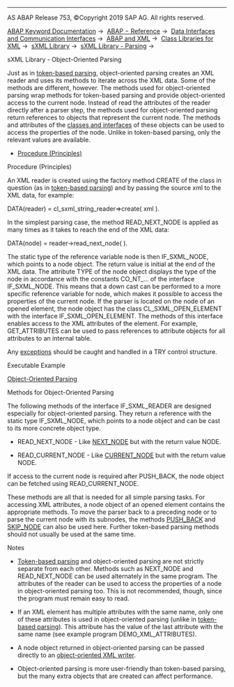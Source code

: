   

* * *

AS ABAP Release 753, ©Copyright 2019 SAP AG. All rights reserved.

[ABAP Keyword Documentation](javascript:call_link\('abenabap.htm'\)) →  [ABAP − Reference](javascript:call_link\('abenabap_reference.htm'\)) →  [Data Interfaces and Communication Interfaces](javascript:call_link\('abenabap_data_communication.htm'\)) →  [ABAP and XML](javascript:call_link\('abenabap_xml.htm'\)) →  [Class Libraries for XML](javascript:call_link\('abenabap_xml_libs.htm'\)) →  [sXML Library](javascript:call_link\('abenabap_sxml_lib.htm'\)) →  [sXML Library - Parsing](javascript:call_link\('abenabap_sxml_lib_parse.htm'\)) → 

sXML Library - Object-Oriented Parsing

Just as in [token-based parsing](javascript:call_link\('abenabap_sxml_lib_parse_iterative.htm'\)), object-oriented parsing creates an XML reader and uses its methods to iterate across the XML data. Some of the methods are different, however. The methods used for object-oriented parsing wrap methods for token-based parsing and provide object-oriented access to the current node. Instead of read the attributes of the reader directly after a parser step, the methods used for object-oriented parsing return references to objects that represent the current node. The methods and attributes of the [classes and interfaces](javascript:call_link\('abenabap_sxml_lib_entities.htm'\)) of these objects can be used to access the properties of the node. Unlike in token-based parsing, only the relevant values are available.

-   [Procedure (Principles)](#abenabap-sxml-lib-parse-oo-1--------methods-for-object-oriented-parsing---@ITOC@@ABENABAP_SXML_LIB_PARSE_OO_2)

Procedure (Principles)

An XML reader is created using the factory method CREATE of the class in question (as in [token-based parsing](javascript:call_link\('abenabap_sxml_lib_parse_iterative.htm'\))) and by passing the source xml to the XML data, for example:

DATA(reader) = cl\_sxml\_string\_reader=>create( xml ).

In the simplest parsing case, the method READ\_NEXT\_NODE is applied as many times as it takes to reach the end of the XML data:

DATA(node) = reader->read\_next\_node( ).

The static type of the reference variable node is then IF\_SXML\_NODE, which points to a node object. The return value is initial at the end of the XML data. The attribute TYPE of the node object displays the type of the node in accordance with the constants CO\_NT\_... of the interface IF\_SXML\_NODE. This means that a down cast can be performed to a more specific reference variable for node, which makes it possible to access the properties of the current node. If the parser is located on the node of an opened element, the node object has the class CL\_SXML\_OPEN\_ELEMENT with the interface IF\_SXML\_OPEN\_ELEMENT. The methods of this interface enables access to the XML attributes of the element. For example, GET\_ATTRIBUTES can be used to pass references to attribute objects for all attributes to an internal table.

Any [exceptions](javascript:call_link\('abenabap_sxml_lib_exceptions.htm'\)) should be caught and handled in a TRY control structure.

Executable Example

[Object-Oriented Parsing](javascript:call_link\('abensxml_oo_parsing_abexa.htm'\))

Methods for Object-Oriented Parsing

The following methods of the interface IF\_SXML\_READER are designed especially for object-oriented parsing. They return a reference with the static type IF\_SXML\_NODE, which points to a node object and can be cast to its more concrete object type.

-   READ\_NEXT\_NODE - Like [NEXT\_NODE](javascript:call_link\('abenabap_sxml_lib_parse_iterative.htm'\)) but with the return value NODE.

-   READ\_CURRENT\_NODE - Like [CURRENT\_NODE](javascript:call_link\('abenabap_sxml_lib_parse_iterative.htm'\)) but with the return value NODE.

If access to the current node is required after PUSH\_BACK, the node object can be fetched using READ\_CURRENT\_NODE.

These methods are all that is needed for all simple parsing tasks. For accessing XML attributes, a node object of an opened element contains the appropriate methods. To move the parser back to a preceding node or to parse the current node with its subnodes, the methods [PUSH\_BACK](javascript:call_link\('abenabap_sxml_lib_parse_iterative.htm'\)) and [SKIP\_NODE](javascript:call_link\('abenabap_sxml_lib_parse_iterative.htm'\)) can also be used here. Further token-based parsing methods should not usually be used at the same time.

Notes

-   [Token-based parsing](javascript:call_link\('abenabap_sxml_lib_parse_iterative.htm'\)) and object-oriented parsing are not strictly separate from each other. Methods such as NEXT\_NODE and READ\_NEXT\_NODE can be used alternately in the same program. The attributes of the reader can be used to access the properties of a node in object-oriented parsing too. This is not recommended, though, since the program must remain easy to read.

-   If an XML element has multiple attributes with the same name, only one of these attributes is used in object-oriented parsing (unlike in [token-based parsing](javascript:call_link\('abenabap_sxml_lib_parse_iterative.htm'\))). This attribute has the value of the last attribute with the same name (see example program DEMO\_XML\_ATTRIBUTES).

-   A node object returned in object-oriented parsing can be passed directly to an [object-oriented XML writer](javascript:call_link\('abenabap_sxml_lib_render_oo.htm'\)).

-   Object-oriented parsing is more user-friendly than token-based parsing, but the many extra objects that are created can affect performance.